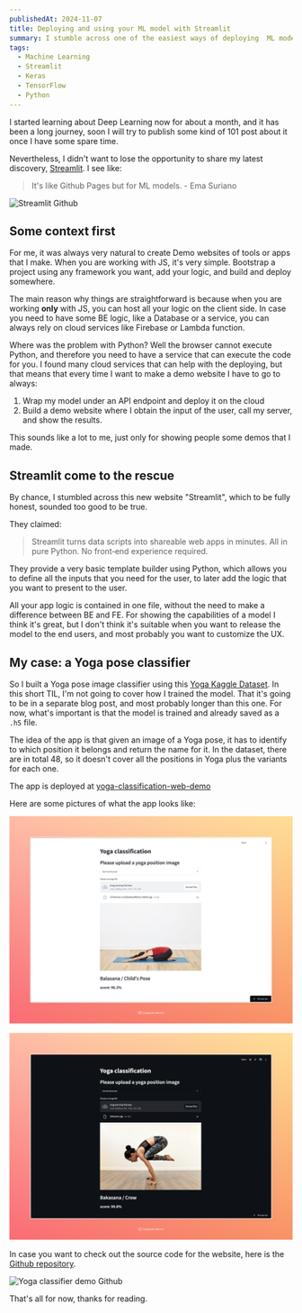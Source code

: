 ```yaml
---
publishedAt: 2024-11-07
title: Deploying and using your ML model with Streamlit
summary: I stumble across one of the easiest ways of deploying  ML models online so anyone can use it
tags:
  - Machine Learning
  - Streamlit
  - Keras
  - TensorFlow
  - Python
---
```


I started learning about Deep Learning now for about a month, and it has been a long journey, soon I will try to publish some kind of 101 post about it once I have some spare time.

Nevertheless, I didn't want to lose the opportunity to share my latest discovery, [Streamlit](https://streamlit.io/). I see like:

> It's like Github Pages but for ML models. - Ema Suriano

![Streamlit Github](https://opengraph.githubassets.com/random/streamlit/streamlit)

## Some context first

For me, it was always very natural to create Demo websites of tools or apps that I make. When you are working with JS, it's very simple. Bootstrap a project using any framework you want, add your logic, and build and deploy somewhere.

The main reason why things are straightforward is because when you are working **only** with JS, you can host all your logic on the client side. In case you need to have some BE logic, like a Database or a service, you can always rely on cloud services like Firebase or Lambda function.

Where was the problem with Python? Well the browser cannot execute Python, and therefore you need to have a service that can execute the code for you. I found many cloud services that can help with the deploying, but that means that every time I want to make a demo website I have to go to always:

1. Wrap my model under an API endpoint and deploy it on the cloud
2. Build a demo website where I obtain the input of the user, call my server, and show the results.

This sounds like a lot to me, just only for showing people some demos that I made.

## Streamlit come to the rescue

By chance, I stumbled across this new website "Streamlit", which to be fully honest, sounded too good to be true.

They claimed:

> Streamlit turns data scripts into shareable web apps in minutes. All in pure Python. No front‑end experience required.

They provide a very basic template builder using Python, which allows you to define all the inputs that you need for the user, to later add the logic that you want to present to the user.

All your app logic is contained in one file, without the need to make a difference between BE and FE. For showing the capabilities of a model I think it's great, but I don't think it's suitable when you want to release the model to the end users, and most probably you want to customize the UX.

## My case: a Yoga pose classifier

So I built a Yoga pose image classifier using this [Yoga Kaggle Dataset](https://www.kaggle.com/datasets/tr1gg3rtrash/yoga-posture-dataset). In this short TIL, I'm not going to cover how I trained the model. That it's going to be in a separate blog post, and most probably longer than this one. For now, what's important is that the model is trained and already saved as a `.h5` file.

The idea of the app is that given an image of a Yoga pose, it has to identify to which position it belongs and return the name for it. In the dataset, there are in total 48, so it doesn't cover all the positions in Yoga plus the variants for each one.

The app is deployed at [yoga-classification-web-demo](https://yoga-classification-web-demo.streamlit.app/)

Here are some pictures of what the app looks like:

![Light theme](https://raw.githubusercontent.com/EmaSuriano/yoga-classification-web-demo/refs/heads/main/assets/light.png)

![Dark theme](https://raw.githubusercontent.com/EmaSuriano/yoga-classification-web-demo/refs/heads/main/assets/dark.png)

In case you want to check out the source code for the website, here is the [Github repository](https://github.com/EmaSuriano/yoga-classification-web-demo/tree/main).

![Yoga classifier demo Github](https://opengraph.githubassets.com/random/EmaSuriano/yoga-classification-web-demo)

That's all for now, thanks for reading.
